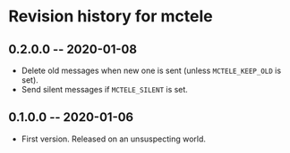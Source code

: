 # Revision history for mctele

## 0.2.0.0 -- 2020-01-08

* Delete old messages when new one is sent (unless `MCTELE_KEEP_OLD` is set).
* Send silent messages if `MCTELE_SILENT` is set.

## 0.1.0.0 -- 2020-01-06

* First version. Released on an unsuspecting world.

